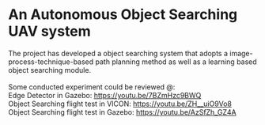 # An Autonomous Object Searching UAV system
The project has developed a object searching system that adopts a image-process-technique-based path planning method as well as a learning based object searching module.<br/>
<br/>
Some conducted experiment could be reviewed @:<br/>
Edge Detector in Gazebo: https://youtu.be/7BZmHzc9BWQ<br/>
Object Searching flight test in VICON: https://youtu.be/ZH__uiO9Vo8<br/>
Object Searching flight test in Gazebo: https://youtu.be/AzSfZh_GZ4A<br/>

